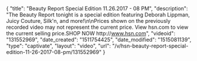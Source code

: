 {
    "title": "Beauty Report Special Edition 11.26.2017 - 08 PM",
    "description": "The Beauty Report tonight is a special edition featuring Deborah Lippman, Juicy Couture, Silk'n, and more!\n\nPrices shown on the previously recorded video may not represent the current price.  View hsn.com to view the current selling price.SHOP NOW http:\/\/www.hsn.com",
    "videoid": "131552969",
    "date_created": "1511754425",
    "date_modified": "1515081139",
    "type": "captivate",
    "layout": "video",
    "url": "\/v\/hsn-beauty-report-special-edition-11-26-2017-08-pm\/131552969"
}